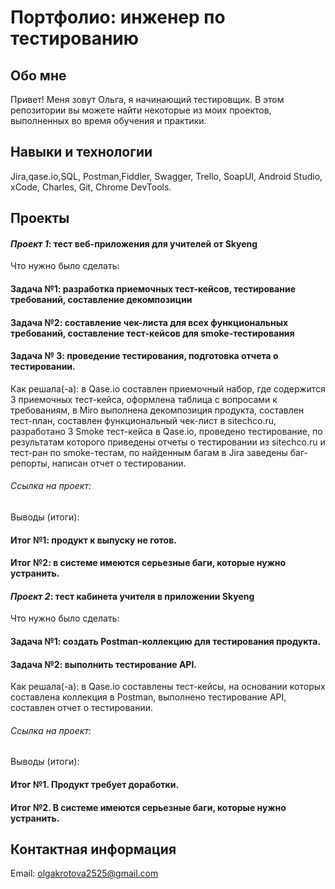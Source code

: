 # Портфолио: инженер по тестированию
## Обо мне
Привет! Меня зовут Ольга, я начинающий тестировщик.
В этом репозитории вы можете найти некоторые из моих проектов, выполненных во время обучения и практики.

## Навыки и технологии
Jira,qase.io,SQL, Postman,Fiddler, Swagger, Trello,
SoapUI, Android Studio, xCode, Charles, Git, Chrome DevTools.

## Проекты
#### *Проект 1*: тест веб-приложения для учителей от Skyeng

Что нужно было сделать:

#### Задача №1: разработка приемочных тест-кейсов, тестирование требований, составление декомпозиции

#### Задача №2: составление чек-листа для всех функциональных требований, составление тест-кейсов для smoke-тестирования

#### Задача № 3: проведение тестирования, подготовка отчета о тестировании.

Как решала(-а): в Qase.io составлен приемочный набор, где содержится 3 приемочных тест-кейса, оформлена таблица с вопросами к требованиям, в Miro выполнена декомпозиция продукта, составлен тест-план, составлен функциональный чек-лист в sitechco.ru, разработано 3 Smoke тест-кейса в Qase.io, проведено тестирование, по результатам которого приведены отчеты о тестировании из sitechco.ru и тест-ран по smoke-тестам, по найденным багам в Jira заведены баг-репорты, написан отчет о тестировании.

###### Ссылка на проект: 

Выводы (итоги):

#### Итог №1: продукт к выпуску не готов.

#### Итог №2: в системе имеются серьезные баги, которые нужно устранить.

#### *Проект 2*: тест кабинета учителя в приложении Skyeng

Что нужно было сделать:

#### Задача №1: создать Postman-коллекцию для тестирования продукта. 

#### Задача №2: выполнить тестирование API. 

Как решала(-а): в Qase.io составлены тест-кейсы, на основании которых составлена коллекция в Postman, выполнено тестирование API, составлен отчет о тестировании.

###### Ссылка на проект: 

Выводы (итоги):

#### Итог №1. Продукт требует доработки.

#### Итог №2. В системе имеются серьезные баги, которые нужно устранить.

## Контактная информация
Email: olgakrotova2525@gmail.com

